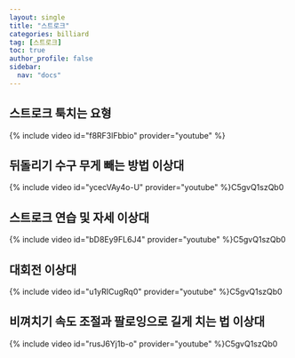 ```yaml
---
layout: single
title: "스트로크"
categories: billiard
tag: [스트로크]
toc: true
author_profile: false
sidebar:
  nav: "docs"
---
```


## 스트로크 툭치는 요형

{% include video id="f8RF3lFbbio" provider="youtube" %}

## 뒤돌리기 수구 무게 빼는 방법 이상대

{% include video id="ycecVAy4o-U" provider="youtube" %}C5gvQ1szQb0

## 스트로크 연습 및 자세 이상대

{% include video id="bD8Ey9FL6J4" provider="youtube" %}C5gvQ1szQb0

## 대회전 이상대

{% include video id="u1yRICugRq0" provider="youtube" %}C5gvQ1szQb0

## 비껴치기 속도 조절과 팔로잉으로 길게 치는 법 이상대

{% include video id="rusJ6Yj1b-o" provider="youtube" %}C5gvQ1szQb0
